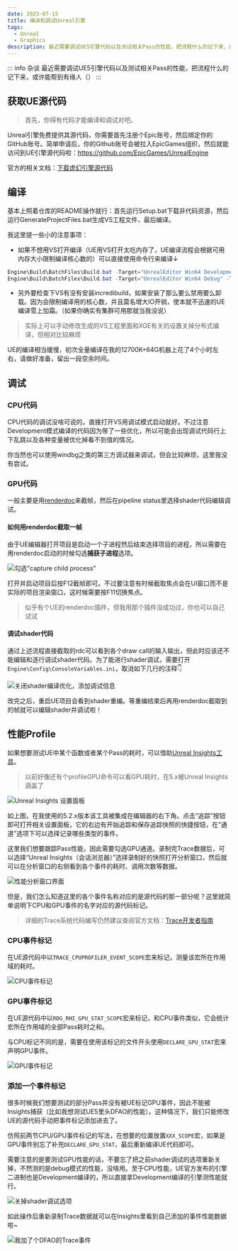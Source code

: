 ```yaml
---
date: 2023-07-15
title: 编译和调试Unreal引擎
tags:
  - Unreal
  - Graphics
description: 最近需要调试UE5引擎代码以及测试相关Pass的性能，把流程什么的记下来，或许能帮到有缘人()
---
```


::: info 杂谈
最近需要调试UE5引擎代码以及测试相关Pass的性能，把流程什么的记下来，或许能帮到有缘人（）
:::

## 获取UE源代码

> 首先，你得有代码才能编译和调试对吧。

Unreal引擎免费提供其源代码，你需要首先注册个Epic账号，然后绑定你的GitHub账号。简单申请后，你的Github账号会被拉入EpicGames组织，然后就能访问到UE引擎源代码啦：https://github.com/EpicGames/UnrealEngine

官方的相关文档：[下载虚幻引擎源代码](https://docs.unrealengine.com/5.2/zh-CN/downloading-unreal-engine-source-code/)

## 编译

基本上照着仓库的README操作就行：首先运行Setup.bat下载非代码资源，然后运行GenerateProjectFiles.bat生成VS工程文件，最后编译。

我这里提一些小的注意事项：

* 如果不想用VS打开编译（UE用VS打开太吃内存了，UE编译流程会根据可用内存大小限制编译核心数的）可以直接使用命令行来编译↓
```powershell
Engine\Build\BatchFiles\Build.bat -Target="UnrealEditor Win64 Development" -Target="ShaderCompileWorker Win64 Development -Quiet" -WaitMutex -FromMsBuild
Engine\Build\BatchFiles\Build.bat -Target="UnrealEditor Win64 Debug" -Target="ShaderCompileWorker Win64 Development -Quiet" -WaitMutex -FromMsBuild # 如果你想逐行调试
```
* 另外要检查下VS有没有安装incredibuild，如果安装了那么要么禁用要么卸载。因为会限制编译用的核心数，并且莫名增大IO开销，使本就不迅速的UE编译雪上加霜。（如果你确实有集群可用那就当我没说）
> 实际上可以手动修改生成的VS工程里面和XGE有关的设置关掉分布式编译，但相对比较麻烦

UE的编译相当缓慢，初次全量编译在我的12700K+64G机器上花了4个小时左右，请做好准备，留出一段空余时间。

## 调试

### CPU代码

CPU代码的调试没啥可说的，直接打开VS用调试模式启动就好。不过注意Development模式编译的代码因为带了一些优化，所以可能会出现调试代码行上下乱跳以及各种变量被优化掉看不到值的情况。

你当然也可以使用windbg之类的第三方调试器来调试，但会比较麻烦，这里我没有尝试。

### GPU代码

一般主要是用[renderdoc](https://renderdoc.org/)来截帧，然后在pipeline status里选择shader代码编辑调试。

#### 如何用renderdoc截取一帧

由于UE编辑器打开项目是启动一个子进程然后结束选择项目的进程，所以需要在用renderdoc启动的时候勾选**捕获子进程**选项。

![勾选"capture child process"](https://s2.loli.net/2023/07/16/uSNP5xlW183gdrc.png)

打开并启动项目后按F12截帧即可。不过要注意有时候截取焦点会在UI窗口而不是实际的项目渲染窗口，这时候需要按F11切换焦点。

> 似乎有个UE的renderdoc插件，但我用那个插件没成功过，你也可以自己试试

#### 调试shader代码

通过上述流程直接截取的rdc可以看到各个draw call的输入输出，但此时应该还不能编辑和逐行调试shader代码。为了能进行shader调试，需要打开`Engine\Config\ConsoleVariables.ini`，取消如下几行的注释👇

![关闭shader编译优化，添加调试信息](https://s2.loli.net/2023/07/16/KVMBxqDzRrH8Ewy.png)

改完之后，重启UE项目会看到shader重编。等重编结束后再用renderdoc截取到的帧就可以编辑shader并调试啦！

## 性能Profile

如果想要测试UE中某个函数或者某个Pass的耗时，可以借助[Unreal Insights工具](https://docs.unrealengine.com/5.2/zh-CN/unreal-insights-in-unreal-engine/)。

> 以前好像还有个profileGPU命令可以看GPU耗时，在5.x被Unreal Insights涵盖了

![Unreal Insights 设置面板](https://s2.loli.net/2023/07/16/rDQN1vMig6H4kUs.png)

如上图，在我使用的5.2.x版本该工具被集成在编辑器的右下角。点击“追踪”按钮即可打开相关设置面板，它的右边有开始追踪和保存追踪快照的快捷按钮，在“通道”选项下可以选择记录哪些类型的事件。

这里我们想要跟踪Pass性能，因此需要勾选GPU通道。录制完Trace数据后，可以选择“Unreal Insights（会话浏览器）”选择录制好的快照打开分析窗口，然后就可以在分析窗口的右侧看到各个事件的耗时、调用次数等数据。

![性能分析窗口界面](https://s2.loli.net/2023/07/16/FROngkubPDSAjGs.png)


但是，我们怎么知道这里的各个事件名称对应的是源代码的那一部分呢？这里就简单说明下CPU和GPU事件的名字对应的源代码标记。

> 详细的Trace系统代码编写仍然建议查阅官方文档：[Trace开发者指南](https://docs.unrealengine.com/5.2/zh-CN/developer-guide-to-tracing-in-unreal-engine/)

### CPU事件标记

在UE源代码中以`TRACE_CPUPROFILER_EVENT_SCOPE`宏来标记，测量该宏所在作用域的耗时。

![CPU事件标记](https://s2.loli.net/2023/07/16/gnOQ3NqI1ei9WtM.png)

### GPU事件标记

在UE源代码中以`RDG_RHI_GPU_STAT_SCOPE`宏来标记，和CPU事件类似，它会统计宏所在作用域的全部Pass耗时之和。

与CPU标记不同的是，需要在使用该标记的文件开头使用`DECLARE_GPU_STAT`宏来声明GPU事件。

![GPU事件标记](https://s2.loli.net/2023/07/16/XenZGBMcosRviEb.png)

### 添加一个事件标记

很多时候我们想要测试的部分Pass并没有被UE标记GPU事件，因此不能被Insights捕获（比如我想测试UE5里头DFAO的性能）。这种情况下，我们只能修改UE的源代码手动把事件标记添加进去了。

仿照前两节CPU/GPU事件标记的写法，在想要的位置放置`XXX_SCOPE`宏，如果是GPU事件别忘了补充`DECLARE_GPU_STAT`，最后重新编译UE代码即可。

需要注意的是要测试GPU性能的话，不要忘了把之前shader调试的选项重新关掉，不然测的是debug模式的性能，没啥用。至于CPU性能，UE官方发布的引擎二进制也是Development编译的，所以直接拿Development编译的引擎测性能就行。

![关掉shader调试选项](https://s2.loli.net/2023/07/16/N3L8HJx17CPkZI2.png)

如此操作后重新录制Trace数据就可以在Insights里看到自己添加的事件性能数据啦~

![我加了个DFAO的Trace事件](https://s2.loli.net/2023/07/16/DnW3rwLKuOx5Vfb.png)
